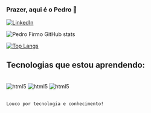 ### Prazer, aqui é o Pedro 🤙

[![LinkedIn](https://img.shields.io/badge/LinkedIn-0077B5?style=for-the-badge&logo=linkedin&logoColor=white)](https://www.linkedin.com/in/pedro-henrique-carvalho-firmo-7b0b99165/)

![Pedro Firmo GitHub stats](https://github-readme-stats.vercel.app/api?username=PedroHCFirmo&show_icons=true&theme=dracula)

[![Top Langs](https://github-readme-stats.vercel.app/api/top-langs/?username=PedroHCFirmo)](https://github.com/anuraghazra/github-readme-stats)

## Tecnologias que estou aprendendo: 

<div style="display: inline_block"><br/>
    <img align="center" alt="html5" src="https://img.shields.io/badge/Java-ED8B00?style=for-the-badge&logo=java&logoColor=white" />
    <img align="center" alt="html5" src="https://img.shields.io/badge/MySQL-00000F?style=for-the-badge&logo=mysql&logoColor=white" />
    <img align="center" alt="html5" src="https://img.shields.io/badge/Android-3DDC84?style=for-the-badge&logo=android&logoColor=white" />
    </div><br/>

    Louco por tecnologia e conhecimento!
